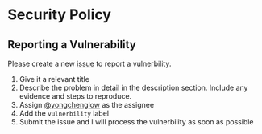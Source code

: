 # Security Policy

## Reporting a Vulnerability

Please create a new [issue](https://github.com/yongchenglow/airbib-clone/issues/new/choose) to report a vulnerbility.

1. Give it a relevant title
2. Describe the problem in detail in the description section. Include any evidence and steps to reproduce.
3. Assign [@yongchenglow](https://github.com/yongchenglow) as the assignee
4. Add the `vulnerbility` label
5. Submit the issue and I will process the vulnerbility as soon as possible
